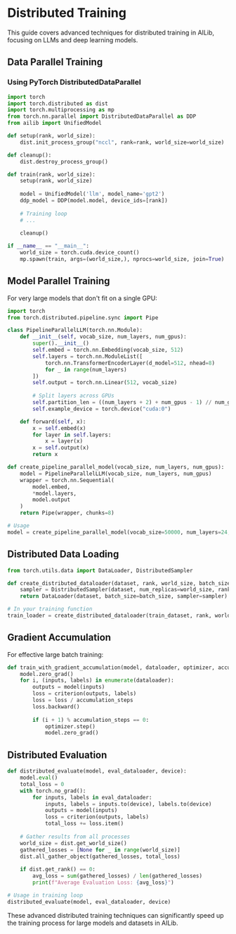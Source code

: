 # Distributed Training

This guide covers advanced techniques for distributed training in AILib, focusing on LLMs and deep learning models.

## Data Parallel Training

### Using PyTorch DistributedDataParallel

```python
import torch
import torch.distributed as dist
import torch.multiprocessing as mp
from torch.nn.parallel import DistributedDataParallel as DDP
from ailib import UnifiedModel

def setup(rank, world_size):
    dist.init_process_group("nccl", rank=rank, world_size=world_size)

def cleanup():
    dist.destroy_process_group()

def train(rank, world_size):
    setup(rank, world_size)
    
    model = UnifiedModel('llm', model_name='gpt2')
    ddp_model = DDP(model.model, device_ids=[rank])
    
    # Training loop
    # ...
    
    cleanup()

if __name__ == "__main__":
    world_size = torch.cuda.device_count()
    mp.spawn(train, args=(world_size,), nprocs=world_size, join=True)
```

## Model Parallel Training

For very large models that don't fit on a single GPU:

```python
import torch
from torch.distributed.pipeline.sync import Pipe

class PipelineParallelLLM(torch.nn.Module):
    def __init__(self, vocab_size, num_layers, num_gpus):
        super().__init__()
        self.embed = torch.nn.Embedding(vocab_size, 512)
        self.layers = torch.nn.ModuleList([
            torch.nn.TransformerEncoderLayer(d_model=512, nhead=8)
            for _ in range(num_layers)
        ])
        self.output = torch.nn.Linear(512, vocab_size)
        
        # Split layers across GPUs
        self.partition_len = ((num_layers + 2) + num_gpus - 1) // num_gpus
        self.example_device = torch.device("cuda:0")

    def forward(self, x):
        x = self.embed(x)
        for layer in self.layers:
            x = layer(x)
        x = self.output(x)
        return x

def create_pipeline_parallel_model(vocab_size, num_layers, num_gpus):
    model = PipelineParallelLLM(vocab_size, num_layers, num_gpus)
    wrapper = torch.nn.Sequential(
        model.embed,
        *model.layers,
        model.output
    )
    return Pipe(wrapper, chunks=8)

# Usage
model = create_pipeline_parallel_model(vocab_size=50000, num_layers=24, num_gpus=4)
```

## Distributed Data Loading

```python
from torch.utils.data import DataLoader, DistributedSampler

def create_distributed_dataloader(dataset, rank, world_size, batch_size=32):
    sampler = DistributedSampler(dataset, num_replicas=world_size, rank=rank)
    return DataLoader(dataset, batch_size=batch_size, sampler=sampler)

# In your training function
train_loader = create_distributed_dataloader(train_dataset, rank, world_size)
```

## Gradient Accumulation

For effective large batch training:

```python
def train_with_gradient_accumulation(model, dataloader, optimizer, accumulation_steps=4):
    model.zero_grad()
    for i, (inputs, labels) in enumerate(dataloader):
        outputs = model(inputs)
        loss = criterion(outputs, labels)
        loss = loss / accumulation_steps
        loss.backward()
        
        if (i + 1) % accumulation_steps == 0:
            optimizer.step()
            model.zero_grad()
```

## Distributed Evaluation

```python
def distributed_evaluate(model, eval_dataloader, device):
    model.eval()
    total_loss = 0
    with torch.no_grad():
        for inputs, labels in eval_dataloader:
            inputs, labels = inputs.to(device), labels.to(device)
            outputs = model(inputs)
            loss = criterion(outputs, labels)
            total_loss += loss.item()
    
    # Gather results from all processes
    world_size = dist.get_world_size()
    gathered_losses = [None for _ in range(world_size)]
    dist.all_gather_object(gathered_losses, total_loss)
    
    if dist.get_rank() == 0:
        avg_loss = sum(gathered_losses) / len(gathered_losses)
        print(f"Average Evaluation Loss: {avg_loss}")

# Usage in training loop
distributed_evaluate(model, eval_dataloader, device)
```

These advanced distributed training techniques can significantly speed up the training process for large models and datasets in AILib.